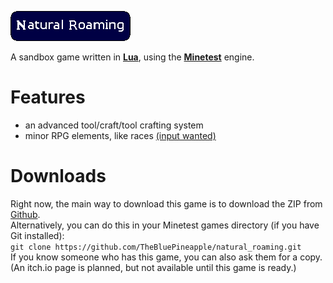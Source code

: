 ![Natural Roaming](menu/header.png)

A sandbox game written in **[Lua][]**, using the **[Minetest][]** engine.

# Features

- an advanced tool/craft/tool crafting system
- minor RPG elements, like races [(input wanted)](https://github.com/TheBluePineapple/natural_roaming/issues/1)

# Downloads

Right now, the main way to download this game is to download the ZIP from [Github][NR github repo].  
Alternatively, you can do this in your Minetest games directory (if you have Git installed):  
`git clone https://github.com/TheBluePineapple/natural_roaming.git`  
If you know someone who has this game, you can also ask them for a copy.  
(An itch.io page is planned, but not available until this game is ready.)  

[Lua]:            https://lua.org                                     "Lua webpage"
[Minetest]:       https://minetest.net                                "Minetest webpage"
[NR github repo]: https://github.com/TheBluePineapple/natural_roaming "Github repo"